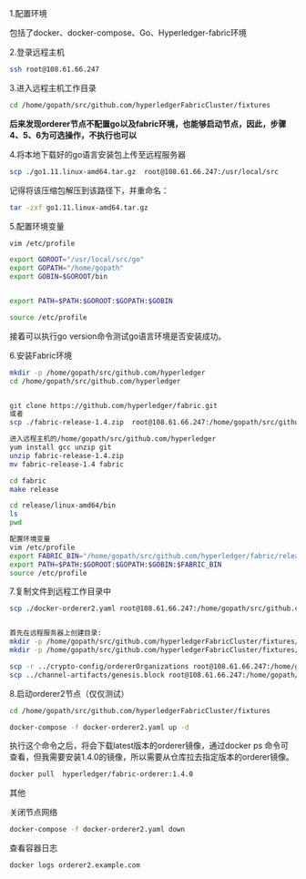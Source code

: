 1.配置环境

包括了docker、docker-compose、Go、Hyperledger-fabric环境

2.登录远程主机
```bash
ssh root@108.61.66.247
```

3.进入远程主机工作目录
```bash
cd /home/gopath/src/github.com/hyperledgerFabricCluster/fixtures
```
**后来发现orderer节点不配置go以及fabric环境，也能够启动节点，因此，步骤4、5、6为可选操作，不执行也可以**

4.将本地下载好的go语言安装包上传至远程服务器
```bash
scp ./go1.11.linux-amd64.tar.gz  root@108.61.66.247:/usr/local/src
```
记得将该压缩包解压到该路径下，并重命名：
```bash
tar -zxf go1.11.linux-amd64.tar.gz
```
5.配置环境变量
```bash
vim /etc/profile

export GOROOT="/usr/local/src/go"
export GOPATH="/home/gopath"
export GOBIN=$GOROOT/bin


export PATH=$PATH:$GOROOT:$GOPATH:$GOBIN

source /etc/profile
```
接着可以执行go version命令测试go语言环境是否安装成功。

6.安装Fabric环境
```bash
mkdir -p /home/gopath/src/github.com/hyperledger
cd /home/gopath/src/github.com/hyperledger


git clone https://github.com/hyperledger/fabric.git  
或者 
scp ./fabric-release-1.4.zip  root@108.61.66.247:/home/gopath/src/github.com/hyperledger

进入远程主机的/home/gopath/src/github.com/hyperledger
yum install gcc unzip git
unzip fabric-release-1.4.zip
mv fabric-release-1.4 fabric

cd fabric
make release

cd release/linux-amd64/bin
ls
pwd

配置环境变量
vim /etc/profile
export FABRIC_BIN="/home/gopath/src/github.com/hyperledger/fabric/release/linux-amd64/bin"
export PATH=$PATH:$GOROOT:$GOPATH:$GOBIN:$FABRIC_BIN
source /etc/profile
```
7.复制文件到远程工作目录中
```bash
scp ./docker-orderer2.yaml root@108.61.66.247:/home/gopath/src/github.com/hyperledgerFabricCluster/fixtures


首先在远程服务器上创建目录:
mkdir -p /home/gopath/src/github.com/hyperledgerFabricCluster/fixtures/crypto-config
mkdir -p /home/gopath/src/github.com/hyperledgerFabricCluster/fixtures/channel-artifacts

scp -r ../crypto-config/ordererOrganizations root@108.61.66.247:/home/gopath/src/github.com/hyperledgerFabricCluster/fixtures/crypto-config
scp ../channel-artifacts/genesis.block root@108.61.66.247:/home/gopath/src/github.com/hyperledgerFabricCluster/fixtures/channel-artifacts

```
8.启动orderer2节点（仅仅测试）
```bash
cd /home/gopath/src/github.com/hyperledgerFabricCluster/fixtures

docker-compose -f docker-orderer2.yaml up -d
```
执行这个命令之后，将会下载latest版本的orderer镜像，通过docker ps 命令可查看，但我需要安装1.4.0的镜像，所以需要从仓库拉去指定版本的orderer镜像。
```bash
docker pull  hyperledger/fabric-orderer:1.4.0
```

其他

关闭节点网络
```bash
docker-compose -f docker-orderer2.yaml down
```
查看容器日志
```bash
docker logs orderer2.example.com
```